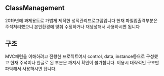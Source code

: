 ## ClassManagement

2019년에 과제용도로 가볍게 제작한 성적관리프로그램입니다
현재 파일입출력부분은 주석처리했으니 본인환경에 맞춰 수정하거나 재생성해서 사용하시면 됩니다

## 구조

MVC패턴을 이해하려고 진행한 프로젝트여서 control, data, instance등으로 구성했고 현재 주석이나 한글로 된 부분은 깨져서 확인이 불가합니다.
이용시 대략적인 구조만 파악해서 사용하시면 됩니다.
